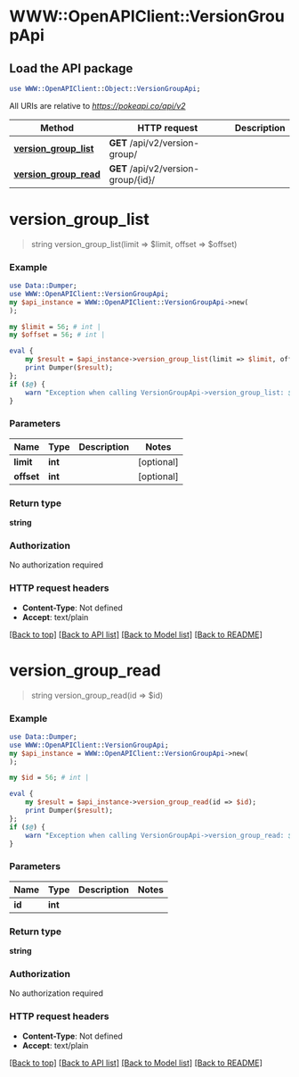 # WWW::OpenAPIClient::VersionGroupApi

## Load the API package
```perl
use WWW::OpenAPIClient::Object::VersionGroupApi;
```

All URIs are relative to *https://pokeapi.co/api/v2*

Method | HTTP request | Description
------------- | ------------- | -------------
[**version_group_list**](VersionGroupApi.md#version_group_list) | **GET** /api/v2/version-group/ | 
[**version_group_read**](VersionGroupApi.md#version_group_read) | **GET** /api/v2/version-group/{id}/ | 


# **version_group_list**
> string version_group_list(limit => $limit, offset => $offset)



### Example
```perl
use Data::Dumper;
use WWW::OpenAPIClient::VersionGroupApi;
my $api_instance = WWW::OpenAPIClient::VersionGroupApi->new(
);

my $limit = 56; # int | 
my $offset = 56; # int | 

eval {
    my $result = $api_instance->version_group_list(limit => $limit, offset => $offset);
    print Dumper($result);
};
if ($@) {
    warn "Exception when calling VersionGroupApi->version_group_list: $@\n";
}
```

### Parameters

Name | Type | Description  | Notes
------------- | ------------- | ------------- | -------------
 **limit** | **int**|  | [optional] 
 **offset** | **int**|  | [optional] 

### Return type

**string**

### Authorization

No authorization required

### HTTP request headers

 - **Content-Type**: Not defined
 - **Accept**: text/plain

[[Back to top]](#) [[Back to API list]](../README.md#documentation-for-api-endpoints) [[Back to Model list]](../README.md#documentation-for-models) [[Back to README]](../README.md)

# **version_group_read**
> string version_group_read(id => $id)



### Example
```perl
use Data::Dumper;
use WWW::OpenAPIClient::VersionGroupApi;
my $api_instance = WWW::OpenAPIClient::VersionGroupApi->new(
);

my $id = 56; # int | 

eval {
    my $result = $api_instance->version_group_read(id => $id);
    print Dumper($result);
};
if ($@) {
    warn "Exception when calling VersionGroupApi->version_group_read: $@\n";
}
```

### Parameters

Name | Type | Description  | Notes
------------- | ------------- | ------------- | -------------
 **id** | **int**|  | 

### Return type

**string**

### Authorization

No authorization required

### HTTP request headers

 - **Content-Type**: Not defined
 - **Accept**: text/plain

[[Back to top]](#) [[Back to API list]](../README.md#documentation-for-api-endpoints) [[Back to Model list]](../README.md#documentation-for-models) [[Back to README]](../README.md)

